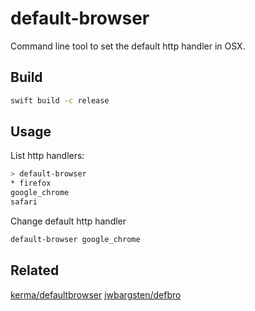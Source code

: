 # default-browser

Command line tool to set the default http handler in OSX.

## Build

```sh
swift build -c release
```

## Usage

List http handlers:

```sh
> default-browser
* firefox
google_chrome
safari
```

Change default http handler

```sh
default-browser google_chrome
```

## Related

[kerma/defaultbrowser](https://github.com/kerma/defaultbrowser)
[jwbargsten/defbro](https://github.com/jwbargsten/defbro)
